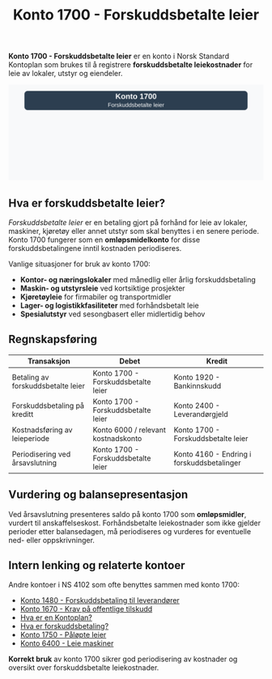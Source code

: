 ﻿---
title: "Konto 1700 - Forskuddsbetalte leier"
seoTitle: "Konto 1700 | Forskuddsbetalte leier | Kontoplan"
description: "Konto 1700 brukes til å registrere forskuddsbetalte leiekostnader for lokaler, utstyr og eiendeler. Se hvordan periodisere, bokføre og presentere i balansen."
summary: "Konto 1700: forskuddsbetalte leier. Når den brukes og hvordan periodisere."
---

**Konto 1700 - Forskuddsbetalte leier** er en konto i Norsk Standard Kontoplan som brukes til å registrere **forskuddsbetalte leiekostnader** for leie av lokaler, utstyr og eiendeler.

![Illustrasjon av konto 1700 Forskuddsbetalte leier](1700-forskuddsbetalte-leier-image.svg)

## Hva er forskuddsbetalte leier?

*Forskuddsbetalte leier* er en betaling gjort på forhånd for leie av lokaler, maskiner, kjøretøy eller annet utstyr som skal benyttes i en senere periode. Konto 1700 fungerer som en **omløpsmidelkonto** for disse forskuddsbetalingene inntil kostnaden periodiseres.

Vanlige situasjoner for bruk av konto 1700:

* **Kontor- og næringslokaler** med månedlig eller årlig forskuddsbetaling
* **Maskin- og utstyrsleie** ved kortsiktige prosjekter
* **Kjøretøyleie** for firmabiler og transportmidler
* **Lager- og logistikkfasiliteter** med forhåndsbetalt leie
* **Spesialutstyr** ved sesongbasert eller midlertidig behov

## Regnskapsføring

| Transaksjon                           | Debet                                    | Kredit                                     |
|---------------------------------------|------------------------------------------|--------------------------------------------|
| Betaling av forskuddsbetalte leier    | Konto 1700 - Forskuddsbetalte leier      | Konto 1920 - Bankinnskudd                  |
| Forskuddsbetaling på kreditt          | Konto 1700 - Forskuddsbetalte leier      | Konto 2400 - Leverandørgjeld               |
| Kostnadsføring av leieperiode         | Konto 6000 / relevant kostnadskonto      | Konto 1700 - Forskuddsbetalte leier        |
| Periodisering ved årsavslutning       | Konto 1700 - Forskuddsbetalte leier      | Konto 4160 - Endring i forskuddsbetalinger |

## Vurdering og balansepresentasjon

Ved årsavslutning presenteres saldo på konto 1700 som **omløpsmidler**, vurdert til anskaffelseskost. Forhåndsbetalte leiekostnader som ikke gjelder perioder etter balansedagen, må periodiseres og vurderes for eventuelle ned- eller oppskrivninger.

## Intern lenking og relaterte kontoer

Andre kontoer i NS 4102 som ofte benyttes sammen med konto 1700:

* [Konto 1480 - Forskuddsbetaling til leverandører](/blogs/kontoplan/1480-forskuddsbetaling-til-leverandorer "Konto 1480 - Forskuddsbetaling til leverandører: Regnskapsføring av forskuddsbetalinger til leverandører")
* [Konto 1670 - Krav på offentlige tilskudd](/blogs/kontoplan/1670-krav-pa-offentlige-tilskudd "Konto 1670 - Krav på offentlige tilskudd: Behandling av tilskuddskrav")
* [Hva er en Kontoplan?](/blogs/regnskap/hva-er-kontoplan "Hva er en Kontoplan? Komplett Guide til Kontoplaner i Norsk Regnskap")
* [Hva er forskuddsbetaling?](/blogs/regnskap/hva-er-forskuddsbetaling "Hva er forskuddsbetaling? Komplett Guide til Forskuddsbetalinger i Regnskap")
* [Konto 1750 - Påløpte leier](/blogs/kontoplan/1750-palopte-leier "Konto 1750 - Påløpte leier: Regnskapsføring av påløpte leiekostnader")
* [Konto 6400 - Leie maskiner](/blogs/kontoplan/6400-leie-maskiner "Konto 6400 - Leie maskiner")

**Korrekt bruk** av konto 1700 sikrer god periodisering av kostnader og oversikt over forskuddsbetalte leiekostnader.







